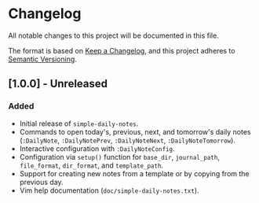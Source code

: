# Changelog

All notable changes to this project will be documented in this file.

The format is based on [Keep a Changelog](https://keepachangelog.com/en/1.0.0/),
and this project adheres to [Semantic Versioning](https://semver.org/spec/v2.0.0.html).

## [1.0.0] - Unreleased

### Added

- Initial release of `simple-daily-notes`.
- Commands to open today's, previous, next, and tomorrow's daily notes (`:DailyNote`, `:DailyNotePrev`, `:DailyNoteNext`, `:DailyNoteTomorrow`).
- Interactive configuration with `:DailyNoteConfig`.
- Configuration via `setup()` function for `base_dir`, `journal_path`, `file_format`, `dir_format`, and `template_path`.
- Support for creating new notes from a template or by copying from the previous day.
- Vim help documentation (`doc/simple-daily-notes.txt`).
